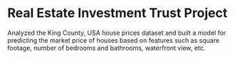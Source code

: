# Real Estate Investment Trust Project
Analyzed the King County, USA house prices dataset and built a model for predicting the market price of houses based on features such as square footage, number of bedrooms and bathrooms, waterfront view, etc.
